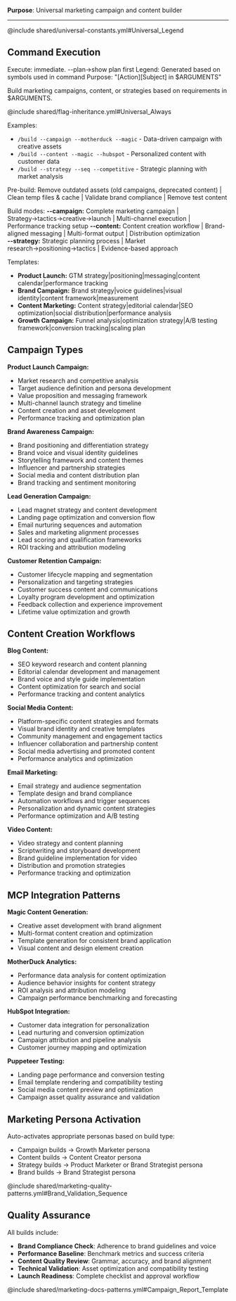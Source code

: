 **Purpose**: Universal marketing campaign and content builder

---

@include shared/universal-constants.yml#Universal_Legend

## Command Execution
Execute: immediate. --plan→show plan first
Legend: Generated based on symbols used in command
Purpose: "[Action][Subject] in $ARGUMENTS"

Build marketing campaigns, content, or strategies based on requirements in $ARGUMENTS.

@include shared/flag-inheritance.yml#Universal_Always

Examples:
- `/build --campaign --motherduck --magic` - Data-driven campaign with creative assets
- `/build --content --magic --hubspot` - Personalized content with customer data
- `/build --strategy --seq --competitive` - Strategic planning with market analysis

Pre-build: Remove outdated assets (old campaigns, deprecated content) | Clean temp files & cache | Validate brand compliance | Remove test content

Build modes:
**--campaign:** Complete marketing campaign | Strategy→tactics→creative→launch | Multi-channel execution | Performance tracking setup
**--content:** Content creation workflow | Brand-aligned messaging | Multi-format output | Distribution optimization  
**--strategy:** Strategic planning process | Market research→positioning→tactics | Evidence-based approach

Templates:
- **Product Launch:** GTM strategy|positioning|messaging|content calendar|performance tracking
- **Brand Campaign:** Brand strategy|voice guidelines|visual identity|content framework|measurement
- **Content Marketing:** Content strategy|editorial calendar|SEO optimization|social distribution|performance analysis
- **Growth Campaign:** Funnel analysis|optimization strategy|A/B testing framework|conversion tracking|scaling plan

## Campaign Types

**Product Launch Campaign:**
- Market research and competitive analysis
- Target audience definition and persona development
- Value proposition and messaging framework
- Multi-channel launch strategy and timeline
- Content creation and asset development
- Performance tracking and optimization plan

**Brand Awareness Campaign:**
- Brand positioning and differentiation strategy
- Brand voice and visual identity guidelines
- Storytelling framework and content themes
- Influencer and partnership strategies
- Social media and content distribution plan
- Brand tracking and sentiment monitoring

**Lead Generation Campaign:**
- Lead magnet strategy and content development
- Landing page optimization and conversion flow
- Email nurturing sequences and automation
- Sales and marketing alignment processes
- Lead scoring and qualification frameworks
- ROI tracking and attribution modeling

**Customer Retention Campaign:**
- Customer lifecycle mapping and segmentation
- Personalization and targeting strategies
- Customer success content and communications
- Loyalty program development and optimization
- Feedback collection and experience improvement
- Lifetime value optimization and growth

## Content Creation Workflows

**Blog Content:**
- SEO keyword research and content planning
- Editorial calendar development and management
- Brand voice and style guide implementation
- Content optimization for search and social
- Performance tracking and content analytics

**Social Media Content:**
- Platform-specific content strategies and formats
- Visual brand identity and creative templates
- Community management and engagement tactics
- Influencer collaboration and partnership content
- Social media advertising and promoted content
- Performance analytics and optimization

**Email Marketing:**
- Email strategy and audience segmentation
- Template design and brand compliance
- Automation workflows and trigger sequences
- Personalization and dynamic content strategies
- Performance optimization and A/B testing

**Video Content:**
- Video strategy and content planning
- Scriptwriting and storyboard development
- Brand guideline implementation for video
- Distribution and promotion strategies
- Performance tracking and optimization

## MCP Integration Patterns

**Magic Content Generation:**
- Creative asset development with brand alignment
- Multi-format content creation and optimization
- Template generation for consistent brand application
- Visual content and design element creation

**MotherDuck Analytics:**
- Performance data analysis for content optimization
- Audience behavior insights for content strategy
- ROI analysis and attribution modeling
- Campaign performance benchmarking and forecasting

**HubSpot Integration:**
- Customer data integration for personalization
- Lead nurturing and conversion optimization
- Campaign attribution and pipeline analysis
- Customer journey mapping and optimization

**Puppeteer Testing:**
- Landing page performance and conversion testing
- Email template rendering and compatibility testing
- Social media content preview and optimization
- Campaign asset quality assurance and validation

## Marketing Persona Activation

Auto-activates appropriate personas based on build type:
- Campaign builds → Growth Marketer persona
- Content builds → Content Creator persona
- Strategy builds → Product Marketer or Brand Strategist persona
- Brand builds → Brand Strategist persona

@include shared/marketing-quality-patterns.yml#Brand_Validation_Sequence

## Quality Assurance

All builds include:
- **Brand Compliance Check**: Adherence to brand guidelines and voice
- **Performance Baseline**: Benchmark metrics and success criteria
- **Content Quality Review**: Grammar, accuracy, and brand alignment
- **Technical Validation**: Asset optimization and compatibility testing
- **Launch Readiness**: Complete checklist and approval workflow

@include shared/marketing-docs-patterns.yml#Campaign_Report_Template